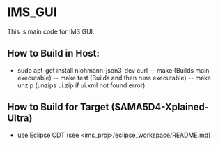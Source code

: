 # IMS_GUI

This is main code for IMS GUI.

## How to Build in Host:
- sudo apt-get install nlohmann-json3-dev curl
-- make (Builds main executable)
-- make test (Builds and then runs executable)
-- make unzip (unzips ui.zip if ui.xml not found error)

## How to Build for Target (SAMA5D4-Xplained-Ultra)
- use Eclipse CDT (see <ims_proj>/eclipse_workspace/README.md)